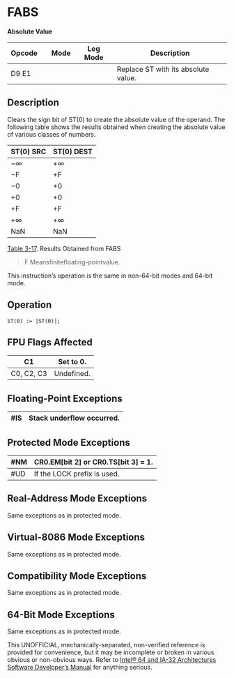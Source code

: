 # FABS

**Absolute Value**

| Opcode |     | Mode | Leg Mode | Description                         |
| ------ | --- | ---- | -------- | ----------------------------------- |
| D9 E1  |     |      |          | Replace ST with its absolute value. |

## Description

Clears the sign bit of ST(0) to create the absolute value of the operand. The following table shows the results obtained when creating the absolute value of various classes of numbers.

| ST(0) SRC | ST(0) DEST |
| --------- | ---------- |
| −∞        | +∞         |
| −F        | +F         |
| −0        | +0         |
| +0        | +0         |
| +F        | +F         |
| +∞        | +∞         |
| NaN       | NaN        |

[Table 3-17](/x86/fabs#tbl-3-17). Results Obtained from FABS

> F Meansfinitefloating-pointvalue.

This instruction’s operation is the same in non-64-bit modes and 64-bit mode.

## Operation

```
ST(0) := |ST(0)|;

```

## FPU Flags Affected

| C1         | Set to 0.  |
| ---------- | ---------- |
| C0, C2, C3 | Undefined. |

## Floating-Point Exceptions

| \#​IS | Stack underflow occurred. |
| ----- | ------------------------- |

## Protected Mode Exceptions

| \#​NM  | CR0.EM[bit 2] or CR0.TS[bit 3] = 1. |
| ------ | ----------------------------------- |
| #​​​UD | If the LOCK prefix is used.         |

## Real-Address Mode Exceptions

Same exceptions as in protected mode.

## Virtual-8086 Mode Exceptions

Same exceptions as in protected mode.

## Compatibility Mode Exceptions

Same exceptions as in protected mode.

## 64-Bit Mode Exceptions

Same exceptions as in protected mode.

This UNOFFICIAL, mechanically-separated, non-verified reference is provided for convenience, but it may be
incomplete or broken in various obvious or non-obvious
ways. Refer to [Intel® 64 and IA-32 Architectures Software Developer’s Manual](https://software.intel.com/en-us/download/intel-64-and-ia-32-architectures-sdm-combined-volumes-1-2a-2b-2c-2d-3a-3b-3c-3d-and-4) for anything serious.
